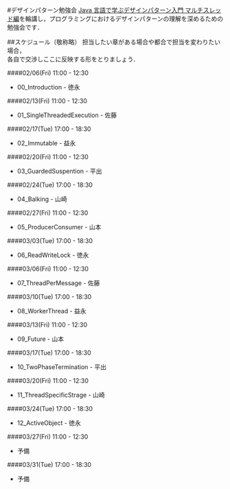 #デザインパターン勉強会
[Java 言語で学ぶデザインパターン入門 マルチスレッド編](http://www.amazon.co.jp/dp/4797331623/ref=pd_lpo_sbs_dp_ss_3?pf_rd_p=187205609&pf_rd_s=lpo-top-stripe&pf_rd_t=201&pf_rd_i=4797327030&pf_rd_m=AN1VRQENFRJN5&pf_rd_r=1J6FACSRE4X7215VT8RY)を輪講し，プログラミングにおけるデザインパターンの理解を深めるための勉強会です．

##スケジュール（敬称略）
担当したい章がある場合や都合で担当を変わりたい場合，  
各自で交渉しここに反映する形をとりましょう．

####02/06(Fri) 11:00 - 12:30
* 00_Introduction - 徳永

####02/13(Fri) 11:00 - 12:30
* 01_SingleThreadedExecution - 佐藤

####02/17(Tue) 17:00 - 18:30
* 02_Immutable - 益永

####02/20(Fri) 11:00 - 12:30
* 03_GuardedSuspention - 平出

####02/24(Tue) 17:00 - 18:30
* 04_Balking - 山崎

####02/27(Fri) 11:00 - 12:30
* 05_ProducerConsumer - 山本

####03/03(Tue) 17:00 - 18:30
* 06_ReadWriteLock - 徳永

####03/06(Fri) 11:00 - 12:30
* 07_ThreadPerMessage - 佐藤

####03/10(Tue) 17:00 - 18:30
* 08_WorkerThread - 益永

####03/13(Fri) 11:00 - 12:30
* 09_Future - 山本

####03/17(Tue) 17:00 - 18:30
* 10_TwoPhaseTermination - 平出

####03/20(Fri) 11:00 - 12:30
* 11_ThreadSpecificStrage - 山崎

####03/24(Tue) 17:00 - 18:30
* 12_ActiveObject - 徳永

####03/27(Fri) 11:00 - 12:30
* 予備

####03/31(Tue) 17:00 - 18:30
* 予備
